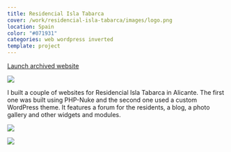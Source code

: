 ```yaml
---
title: Residencial Isla Tabarca
cover: /work/residencial-isla-tabarca/images/logo.png
location: Spain
color: "#071931"
categories: web wordpress inverted
template: project
---
```


<p class="align-center">
<a class="btn external" role="button" href="http://islatabarca.herokuapp.com" target="_blank">Launch archived website</a>
</p>

![](/work/residencial-isla-tabarca/images/1.png)

I built a couple of websites for Residencial Isla Tabarca in Alicante. The first one was built using PHP-Nuke and the second one used a custom WordPress theme. It features a forum for the residents, a blog, a photo gallery and other widgets and modules.

![](/work/residencial-isla-tabarca/images/2.jpg)

![](/work/residencial-isla-tabarca/images/3.jpg)
